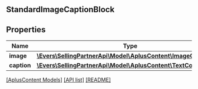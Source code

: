 ## StandardImageCaptionBlock

## Properties

Name | Type | Description | Notes
------------ | ------------- | ------------- | -------------
**image** | [**\Evers\SellingPartnerApi\Model\AplusContent\ImageComponent**](ImageComponent.md) |  | [optional]
**caption** | [**\Evers\SellingPartnerApi\Model\AplusContent\TextComponent**](TextComponent.md) |  | [optional]

[[AplusContent Models]](../) [[API list]](../../Api) [[README]](../../../README.md)
